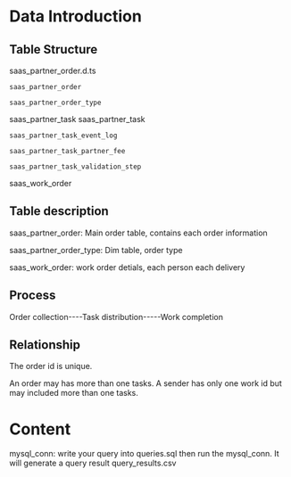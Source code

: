 # Data Introduction
## Table Structure
saas_partner_order.d.ts

    saas_partner_order
  
    saas_partner_order_type


saas_partner_task
    saas_partner_task
    
    saas_partner_task_event_log
    
    saas_partner_task_partner_fee
    
    saas_partner_task_validation_step
    

saas_work_order


    
  
## Table description
saas_partner_order: Main order table, contains each order information 

saas_partner_order_type: Dim table, order type

saas_work_order: work order detials, each person each delivery


## Process
Order collection----Task distribution-----Work completion


## Relationship
The order id is unique.

An order may has more than one tasks.
A sender has only one work id but may included more than one tasks.


# Content
mysql_conn: write your query into queries.sql then run the mysql_conn. 
It will generate a query result query_results.csv 
